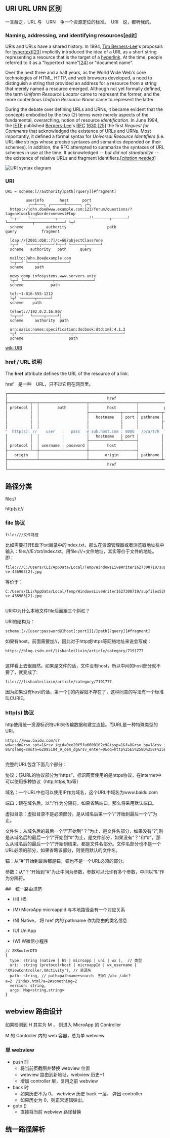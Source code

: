 ## URI URL URN 区别

一言蔽之，URL 与　URN　争一个资源定位的标准。　URI　说，都听我的。

### Naming, addressing, and identifying resources[[edit](https://en.wikipedia.org/w/index.php?title=Uniform_Resource_Identifier&action=edit&section=12)]

URIs and URLs have a shared history. In 1994, [Tim Berners-Lee](https://en.wikipedia.org/wiki/Tim_Berners-Lee)'s proposals for [hypertext](https://en.wikipedia.org/wiki/Hypertext)[[23\]](https://en.wikipedia.org/wiki/Uniform_Resource_Identifier#cite_note-FOOTNOTEPalmer2001-27) implicitly introduced the idea of a URL as a short string representing a resource that is the target of a [hyperlink](https://en.wikipedia.org/wiki/Hyperlink). At the time, people referred to it as a "hypertext name"[[24\]](https://en.wikipedia.org/wiki/Uniform_Resource_Identifier#cite_note-FOOTNOTEW3C1992-28) or "document name".

Over the next three and a half years, as the World Wide Web's core technologies of HTML, HTTP, and web browsers developed, a need to distinguish a string that provided an address for a resource from a string that merely named a resource emerged. Although not yet formally defined, the term *Uniform Resource Locator* came to represent the former, and the more contentious *Uniform Resource Name* came to represent the latter.

During the debate over defining URLs and URNs, it became evident that the concepts embodied by the two (2) terms were merely aspects of the fundamental, overarching, notion of resource *identification*. In June 1994, the [IETF](https://en.wikipedia.org/wiki/IETF) published [Berners-Lee](https://en.wikipedia.org/wiki/Tim_Berners-Lee)'s [RFC](https://en.wikipedia.org/wiki/RFC_(identifier)) [1630](https://tools.ietf.org/html/rfc1630),[[25\]](https://en.wikipedia.org/wiki/Uniform_Resource_Identifier#cite_note-29) the first *Request for Comments* that acknowledged the existence of URLs and URNs. Most importantly, it defined a formal syntax for *Universal Resource Identifiers* (i.e. URL-like strings whose precise syntaxes and semantics depended on their schemes). In addition, the RFC attempted to summarize the syntaxes of URL schemes in use at the time. It acknowledged -- *but did not standardize* -- the existence of relative URLs and fragment identifiers.[*[citation needed](https://en.wikipedia.org/wiki/Wikipedia:Citation_needed)*]

![URI syntax diagram](assets/1068px-URI_syntax_diagram.svg.png)

### URI



```
URI = scheme:[//authority]path[?query][#fragment]

         userinfo       host      port
          ┌──┴───┐ ┌──────┴──────┐ ┌┴┐
  https://john.doe@www.example.com:123/forum/questions/?tag=networking&order=newest#top
  └─┬─┘   └───────────┬──────────────┘└───────┬───────┘ └───────────┬─────────────┘ └┬┘
  scheme          authority                  path                 query           fragment

  ldap://[2001:db8::7]/c=GB?objectClass?one
  └┬─┘   └─────┬─────┘└─┬─┘ └──────┬──────┘
  scheme   authority   path      query

  mailto:John.Doe@example.com
  └─┬──┘ └────┬─────────────┘
  scheme     path

  news:comp.infosystems.www.servers.unix
  └┬─┘ └─────────────┬─────────────────┘
  scheme            path

  tel:+1-816-555-1212
  └┬┘ └──────┬──────┘
  scheme    path

  telnet://192.0.2.16:80/
  └─┬──┘   └─────┬─────┘│
  scheme     authority  path

  urn:oasis:names:specification:docbook:dtd:xml:4.1.2
  └┬┘ └──────────────────────┬──────────────────────┘
  scheme                    path
```

[wiki URI](https://en.wikipedia.org/wiki/Uniform_Resource_Identifier)

### href / URL 说明

The **href** attribute defines the URL of the resource of a link. 

href　是一种　URL，只不过它用在网页里。

``` js
┌─────────────────────────────────────────────────────────────────────────────────────────────┐
│                                            href                                             │
├──────────┬──┬─────────────────────┬─────────────────────┬───────────────────────────┬───────┤
│ protocol │  │        auth         │        host         │           path            │ hash  │
│          │  │                     ├──────────────┬──────┼──────────┬────────────────┤       │
│          │  │                     │   hostname   │ port │ pathname │     search     │       │
│          │  │                     │              │      │          ├─┬──────────────┤       │
│          │  │                     │              │      │          │ │    query     │       │
"  http(s): //    user   :   pass   @ sub.host.com : 8080   /p/a/t/h  ?  query=string   #hash "
│          │  │          │          │   hostname   │ port │          │                │       │
│          │  │          │          ├──────────────┴──────┤          │                │       │
│ protocol │  │ username │ password │        host         │          │                │       │
├──────────┴──┼──────────┴──────────┼─────────────────────┤          │                │       │
│   origin    │                     │       origin        │ pathname │     search     │ hash  │
├─────────────┴─────────────────────┴─────────────────────┴──────────┴────────────────┴───────┤
│                                            href                                             │
└─────────────────────────────────────────────────────────────────────────────────────────────┘
```





## 路径分类

file://

http(s)://

### file 协议

```
file:///文件路径
```

比如需要打开E盘下txt目录中的index.txt，那么在资源管理器或者浏览器地址栏中输入：file:///E:/txt/index.txt。用file:///+文件地址，其实等价于文件的地址。即：

```
file:///C:/Users/CLi/AppData/Local/Temp/WindowsLiveWriter1627300719/supfiles52F410/wangdan-se-436963[2].jpg 
```

等价于：

```
C:/Users/CLi/AppData/Local/Temp/WindowsLiveWriter1627300719/supfiles52F410/wangdan-se-436963[2].jpg 
```

![点击并拖拽以移动](data:image/gif;base64,R0lGODlhAQABAPABAP///wAAACH5BAEKAAAALAAAAAABAAEAAAICRAEAOw==)

URI中为什么本地文件file后面跟三个斜杠？

URI的结构为：

```
scheme:[//[user:password@]host[:port]][/]path[?query][#fragment]
```

如果有host，前面需要加//，因此对于http或https等网络地址来说会写成：

```
https://blog.csdn.net/lishanleilixin/article/category/7191777
```

![点击并拖拽以移动](data:image/gif;base64,R0lGODlhAQABAPABAP///wAAACH5BAEKAAAALAAAAAABAAEAAAICRAEAOw==)

这样看上去很自然。如果是文件的话，文件没有host，所以中间的host部分就不要了，就变成了:

```
file:///lishanleilixin/article/category/7191777
```

因为如果没有host的话，第一个[]的内容就不存在了，这种同意的写法有一个标准叫CURIE。



### http(s) 协议

http使用统一资源标识符URI来传输数据和建立连接。而URL是一种特殊类型的URI。

```
https://www.baidu.com/s?wd=csdn&rsv_spt=1&rsv_iqid=0xe20f5fa6000102e9&issp=1&f=8&rsv_bp=1&rsv_idx=2&ie=utf-8&rqlang=cn&tn=62095104_9_oem_dg&rsv_enter=0&oq=http%25E5%258D%258F%25E8%25AE%25AE&rsv_t=cb7eJrt8QfdumTZWig9t5bWhzpKMGLyic5Ap1V%2BZyjA0%2Bsb90A7ykpqzyVk7WUQpEpUaayWEhYo&rsv_pq=876fe1b90002819e&inputT=496865&rsv_sug3=107&bs=http%E5%8D%8F%E8%AE%AE
```

 

![点击并拖拽以移动](data:image/gif;base64,R0lGODlhAQABAPABAP///wAAACH5BAEKAAAALAAAAAABAAEAAAICRAEAOw==)

完整的URL包含下面几个部分：

协议：该URL的协议部分为“https”，标识网页使用的是https协议，在internet中可以使用多种协议（http,https,ftp等）

域名：一个URL中也可以使用IP作为域名，这个URL中域名为www.baidu.com

端口：跟在域名后，以“:”作为分隔符。如果省略端口，那么将采用默认端口。

虚拟目录：虚拟目录不是必须部分。是从域名后第一个“/”开始到最后一个“/”为止。

 

文件名：从域名后的最后一个“/”开始到“？”为止，是文件名部分，如果没有“?”,则是从域名后的最后一个“/”开始到“#”为止，是文件部分，如果没有“？”和“#”，那么从域名后的最后一个“/”开始到结束，都是文件名部分。文件名部分也不是一个URL必须的部分，如果省略该部分，则使用默认的文件名。

 

锚：从“#”开始到最后都是锚，锚也不是一个URL必须的部分。

参数：从“？”开始到“#”为止中间为参数，参数可以允许有多个参数，中间以“&”作为分隔符。



##　统一路由规范

- (H) H5

- (M) MicroApp  microappId 与本地路径会有一个对应关系

- (N) Native， 将 href 内的 pathname 作为路由的类名信息

- (U) UniApp

- (W) W微信小程序

```
// ZKRouterDTO
{
  type: string (native | h5 | microapp | uni | wx ),  // 类型
  uri:  string (protocol+host | microappId | wx_username | 'XViewController,XActivity'), // 资源名
  path: string, // path=pathname+search  形如 /abc /abc?a=2　/index.html?a=2#something=2
  version: string,
  args: Map<string,string>
}
```





## webview 路由设计

如果检测到 H 其实为 M ， 则进入 MicroApp 的 Controller 

M 的 Controller 内的 web 容器，总为单 webview 

### 单 webview
- push 时 
  - 将当前页截图并替换 webview 位置
  - webview 路由到新地址，webview 历史+1
  - 增加 controller 层，复用之前 webview
- back 时
  - 如果历史不为 0， webview 历史 back 一层， 弹出 controller
  - 如果历史为 0，则正常逻辑弹出。
- goto ()
  - 直接将当前 webview 路径替换







## 统一路径解析
